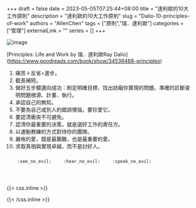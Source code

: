 +++ 
draft = false
date = 2023-05-05T07:25:44+08:00
title = "達利歐的10大工作原則"
description = "達利歐的10大工作原則"
slug = "Dalio-10-principles-of-work"
authors = "AllenChen"
tags = ["原則","瑞．達利歐"]
categories = ["管理"]
externalLink = ""
series = []
+++

![image](/images/post/A-rabbit-with-big-blue-eyes-talking-with-Ray-Dalio-with-Van-Gogh-style.jpeg)

[Principles: Life and Work by 瑞．達利歐Ray Dalio]
(https://www.goodreads.com/book/show/34536488-principles)

1. 痛苦＋反省=進步。
2. 截長補短。
3. 做好五步驟邁向成功：制定明確目標、找出妨礙你實現的問題、準確的診斷查明問題根源、計畫、執行。
4. 承認自己的無知。
5. 不要為自己或別人的錯誤懊惱，要珍愛它。
6. 要認清衝突不可避免。
7. 認清你最重要的決策，就是選好工作的責任方。
8. 以運動教練的方式對待你的團隊。
9. 嚴格的愛，既是最艱難，也是最重要的愛。
10. 求取真相與實現卓越，而不是討好人。

<p><span class="nowrap"><span class="emojify">🙈</span> <code>:see_no_evil:</code></span>  <span class="nowrap"><span class="emojify">🙉</span> <code>:hear_no_evil:</code></span>  <span class="nowrap"><span class="emojify">🙊</span> <code>:speak_no_evil:</code></span></p>
<br>
    

{{< css.inline >}}
<style>
.emojify {
	font-family: Apple Color Emoji, Segoe UI Emoji, NotoColorEmoji, Segoe UI Symbol, Android Emoji, EmojiSymbols;
	font-size: 2rem;
	vertical-align: middle;
}
@media screen and (max-width:650px) {
  .nowrap {
    display: block;
    margin: 25px 0;
  }
}
</style>
{{< /css.inline >}}
